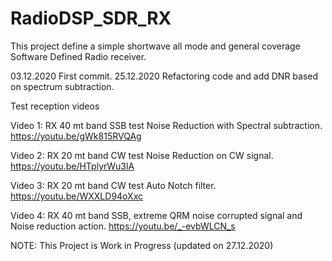 # RadioDSP_SDR_RX
This project define a simple shortwave all mode and general coverage Software Defined Radio receiver.

03.12.2020 First commit.
25.12.2020 Refactoring code and add DNR based on spectrum subtraction. 

Test reception videos

Video 1: RX 40 mt band SSB test Noise Reduction with Spectral subtraction.
https://youtu.be/gWk815RVQAg

Video 2: RX 20 mt band CW test Noise Reduction on CW signal.
https://youtu.be/HTplyrWu3lA

Video 3: RX 20 mt band CW test Auto Notch filter.
https://youtu.be/WXXLD94oXxc

Video 4: RX 40 mt band SSB, extreme QRM noise corrupted signal and Noise reduction action.
https://youtu.be/_-evbWLCN_s

NOTE:
This Project is Work in Progress (updated on 27.12.2020)

